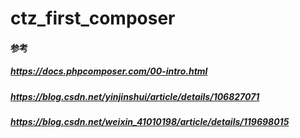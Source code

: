 # ctz_first_composer


#### 参考
##### https://docs.phpcomposer.com/00-intro.html
##### https://blog.csdn.net/yinjinshui/article/details/106827071
##### https://blog.csdn.net/weixin_41010198/article/details/119698015




